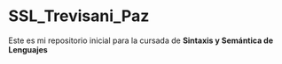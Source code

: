 # SSL_Trevisani_Paz
Este es mi repositorio inicial para la cursada de **Sintaxis y Semántica de Lenguajes**
